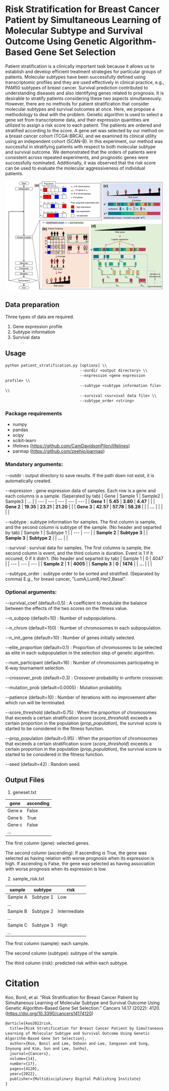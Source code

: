 # Risk Stratification for Breast Cancer Patient by Simultaneous Learning of Molecular Subtype and Survival Outcome Using Genetic Algorithm-Based Gene Set Selection

Patient stratification is a clinically important task because it allows us to establish and develop efficient treatment strategies for particular groups of patients. Molecular subtypes have been successfully defined using transcriptomic profiles and they are used effectively in clinical practice, e.g., PAM50 subtypes of breast cancer. Survival prediction contributed to understanding diseases and also identifying genes related to prognosis. It is desirable to stratify patients considering these two aspects simultaneously. However, there are no methods for patient stratification that consider molecular subtypes and survival outcomes at once. Here, we propose a methodology to deal with the problem. Genetic algorithm is used to select a gene set from transcriptome data, and their expression quantities are utilized to assign a risk score to each patient. The patients are ordered and stratified according to the score. A gene set was selected by our method on a breast cancer cohort (TCGA-BRCA), and we examined its clinical utility using an independent cohort (SCAN-B). In this experiment, our method was successful in stratifying patients with respect to both molecular subtype and survival outcome. We demonstrated that the orders of patients were consistent across repeated experiments, and prognostic genes were successfully nominated. Additionally, it was observed that the risk score can be used to evaluate the molecular aggressiveness of individual patients.

![image](https://github.com/BonilKoo/patient_stratification/blob/main/overview.png)

## Data preparation
Three types of data are required.
1. Gene expression profile
2. Subtype information
3. Survival data

## Usage
```
python patient_stratification.py [options] \\
                                 --ourdir <output directory> \\
                                 --expression <gene expression profile> \\
                                 --subtype <subtype information file> \\
                                 --survival <survival data file> \\
                                 --subtype_order <string>
```

### Package requirements
+ numpy
+ pandas
+ scipy
+ scikit-learn
+ lifelines (https://github.com/CamDavidsonPilon/lifelines)
+ parmap (https://github.com/zeehio/parmap)

### Mandatory arguments:
--outdir <path>
: output directory to save results. If the path doen not exist, it is automatically created.
  
--expression <file>
: gene expression data of samples. Each row is a gene and each columns is a sample. (Seperated by tab)
  | Gene  | Sample 1 | Sample2 | Sample3 | ... |
  | --- | --- | --- | --- | --- |
  | **Gene 1**  | **5.45**  | **3.80**  | **4.47**  |   |
  | **Gene 2**  | **19.35**  | **23.21**  | **21.20**  |   |
  | **Gene 3**  | **42.57**  | **57.78**  | **58.28**  |   |
  | **...**  |   |   |   |   |
  
--subtype <file>
: subtype information for samples. The first column is sample, and the second column is subtype of the sample. (No header and separted by tab)
  | Sample 1  | Subtype 1  |
  | --- | --- |
  | **Sample 2**  | **Subtype 3**  |
  | **Sample 3**  | **Subtype 2**  |
  | **...**  |   |
  
--survival <file>
: survival data for samples. The first columns is sample, the second column is event, and the third column is duration. Event is 1 if it occured, 0 if it didn't. (No header and separted by tab)
  | Sample 1  | 0  | 4047  |
  | --- | --- | --- |
  | **Sample 2**  | **1**  | **4005**  |
  | **Sample 3**  | **0**  | **1474**  |
  | **...**  |   |   |
  
--subtype_order <string>
: subtype order to be sorted and stratified. (Separated by comma)
  E.g., for breast cancer, "LumA,LumB,Her2,Basal".

### Optional arguments:
--survival_coef <float> (default=0.5)
: A coefficient to modulate the balance between the effects of the two scores on the fitness value.
  
--n_subpop <int> (default=10)
: Number of subpopulations.
  
--n_chrom <int> (default=150)
: Number of chromosomes in each subpopulation.
  
--n_init_gene <int> (default=10)
: Number of genes initially selected.
  
--elite_proportion <float> (default=0.1)
: Proportion of chromosomes to be selected as elite in each subpopulation in the selection step of genetic algorithm.
  
--num_participant <int> (default=16)
: Number of chromosomes participating in K-way tournament selection.
  
--crossover_prob <float> (default=0.3)
: Crossover probability in uniform crossover.
  
--mutation_prob <float> (default=0.0005)
: Mutation probability.
  
--patience <int> (default=10)
: Number of iterations with no improvement after which run will be terminated.

--score_threshold (default=0.75)
: When the proportion of chromosomes that exceeds a certain stratification score (*score_threshold*) exceeds a certain proportion in the population (*prop_population*), the survival score is started to be considered in the fitness function.

--prop_population (default=0.95)
: When the proportion of chromosomes that exceeds a certain stratification score (*score_threshold*) exceeds a certain proportion in the population (*prop_population*), the survival score is started to be considered in the fitness function.
  
--seed <int> (default=42)
: Random seed.

## Output Files

1. geneset.txt

| gene  | ascending  |
| --- | --- |
| Gene a  | False  |
| Gene b  | True  |
| Gene c  | False  |
| ...  |   |

The first column (gene): selected genes.

The second column (ascending): If ascending is True, the gene was selected as having relation with worse prognosis when its expression is high. If ascending is False, the gene was selected as having association with worse prognosis when its expression is low.

2. sample_risk.txt

| sample | subtype  | risk  |
| --- | --- | --- |
| Sample A  | Subtype 1  | Low  |
| ...  |   |   |
| Sample B  | Subtype 2  | Intermediate  |
| ...  |   |   |
| Sample C  | Subtype 3  | High  |
| ...  |   |   |

The first column (sample): each sample.

The second column (subtype): subtype of the sample.

The third column (risk): predicted risk within each subtype.

# Citation
Koo, Bonil, et al. "Risk Stratification for Breast Cancer Patient by Simultaneous Learning of Molecular Subtype and Survival Outcome Using Genetic Algorithm-Based Gene Set Selection." Cancers 14.17 (2022): 4120. (https://doi.org/10.3390/cancers14174120)
```
@article{koo2022risk,
  title={Risk Stratification for Breast Cancer Patient by Simultaneous Learning of Molecular Subtype and Survival Outcome Using Genetic Algorithm-Based Gene Set Selection},
  author={Koo, Bonil and Lee, Dohoon and Lee, Sangseon and Sung, Inyoung and Kim, Sun and Lee, Sunho},
  journal={Cancers},
  volume={14},
  number={17},
  pages={4120},
  year={2022},
  publisher={Multidisciplinary Digital Publishing Institute}
}
```
